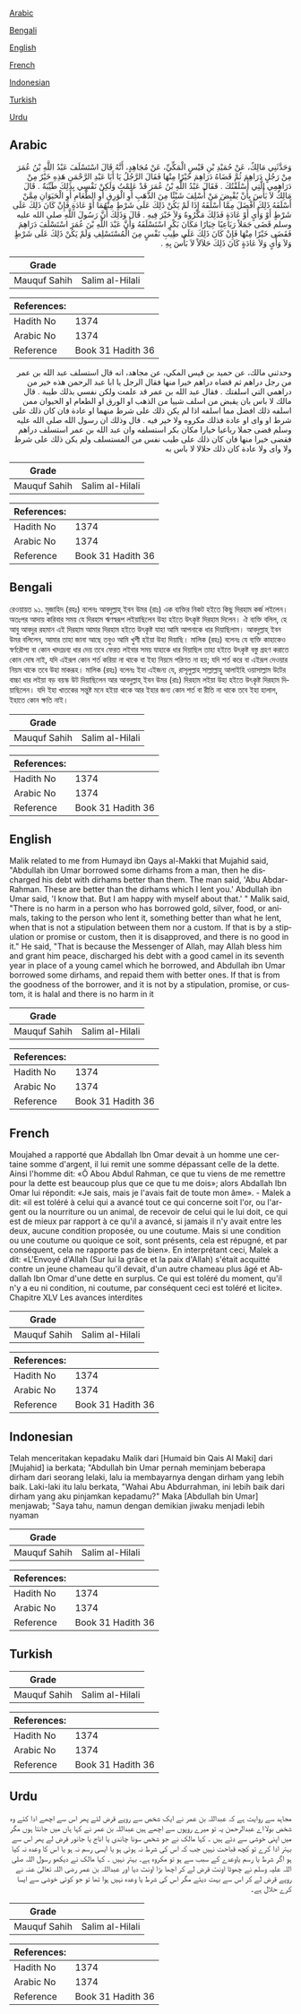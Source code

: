 [Arabic](#arabic)

[Bengali](#bengali)

[English](#english)

[French](#french)

[Indonesian](#indonesian)

[Turkish](#turkish)

[Urdu](#urdu)

## Arabic


<div dir="rtl" lang="ar" style={{fontSize:'larger',backgroundColor:'#f8f9fa',padding:20}}>
وَحَدَّثَنِي مَالِكٌ، عَنْ حُمَيْدِ بْنِ قَيْسٍ الْمَكِّيِّ، عَنْ مُجَاهِدٍ، أَنَّهُ قَالَ اسْتَسْلَفَ عَبْدُ اللَّهِ بْنُ عُمَرَ مِنْ رَجُلٍ دَرَاهِمَ ثُمَّ قَضَاهُ دَرَاهِمَ خَيْرًا مِنْهَا فَقَالَ الرَّجُلُ يَا أَبَا عَبْدِ الرَّحْمَنِ هَذِهِ خَيْرٌ مِنْ دَرَاهِمِي الَّتِي أَسْلَفْتُكَ ‏.‏ فَقَالَ عَبْدُ اللَّهِ بْنُ عُمَرَ قَدْ عَلِمْتُ وَلَكِنْ نَفْسِي بِذَلِكَ طَيِّبَةٌ ‏.‏ قَالَ مَالِكٌ لاَ بَأْسَ بِأَنْ يُقْبِضَ مَنْ أُسْلِفَ شَيْئًا مِنَ الذَّهَبِ أَوِ الْوَرِقِ أَوِ الطَّعَامِ أَوِ الْحَيَوَانِ مِمَّنْ أَسْلَفَهُ ذَلِكَ أَفْضَلَ مِمَّا أَسْلَفَهُ إِذَا لَمْ يَكُنْ ذَلِكَ عَلَى شَرْطٍ مِنْهُمَا أَوْ عَادَةٍ فَإِنْ كَانَ ذَلِكَ عَلَى شَرْطٍ أَوْ وَأْىٍ أَوْ عَادَةٍ فَذَلِكَ مَكْرُوهٌ وَلاَ خَيْرَ فِيهِ ‏.‏ قَالَ وَذَلِكَ أَنَّ رَسُولَ اللَّهِ صلى الله عليه وسلم قَضَى جَمَلاً رَبَاعِيًا خِيَارًا مَكَانَ بَكْرٍ اسْتَسْلَفَهُ وَأَنَّ عَبْدَ اللَّهِ بْنَ عُمَرَ اسْتَسْلَفَ دَرَاهِمَ فَقَضَى خَيْرًا مِنْهَا فَإِنْ كَانَ ذَلِكَ عَلَى طِيبِ نَفْسٍ مِنَ الْمُسْتَسْلِفِ وَلَمْ يَكُنْ ذَلِكَ عَلَى شَرْطٍ وَلاَ وَأْىٍ وَلاَ عَادَةٍ كَانَ ذَلِكَ حَلاَلاً لاَ بَأْسَ بِهِ ‏.‏
</div>
<div style={{backgroundColor:'#f8f9fa',padding:20, marginBottom: 10}}><table> <thead> <tr> <th>Grade</th> <th></th> </tr> </thead> <tbody> <tr><td>Mauquf Sahih</td><td>Salim al-Hilali</td></tr></tbody></table><table> <thead> <tr> <th>References:</th> <th></th> </tr> </thead> <tbody><tr><td>Hadith No</td><td>1374</td></tr><tr><td>Arabic No</td><td>1374</td></tr><tr><td>Reference</td><td>Book 31 Hadith 36</td></tr></tbody></table></div>


<div dir="rtl" lang="ar" style={{fontSize:'larger',backgroundColor:'#f8f9fa',padding:20}}>
وحدثني مالك، عن حميد بن قيس المكي، عن مجاهد، انه قال استسلف عبد الله بن عمر من رجل دراهم ثم قضاه دراهم خيرا منها فقال الرجل يا ابا عبد الرحمن هذه خير من دراهمي التي اسلفتك . فقال عبد الله بن عمر قد علمت ولكن نفسي بذلك طيبة . قال مالك لا باس بان يقبض من اسلف شييا من الذهب او الورق او الطعام او الحيوان ممن اسلفه ذلك افضل مما اسلفه اذا لم يكن ذلك على شرط منهما او عادة فان كان ذلك على شرط او واى او عادة فذلك مكروه ولا خير فيه . قال وذلك ان رسول الله صلى الله عليه وسلم قضى جملا رباعيا خيارا مكان بكر استسلفه وان عبد الله بن عمر استسلف دراهم فقضى خيرا منها فان كان ذلك على طيب نفس من المستسلف ولم يكن ذلك على شرط ولا واى ولا عادة كان ذلك حلالا لا باس به
</div>
<div style={{backgroundColor:'#f8f9fa',padding:20, marginBottom: 10}}><table> <thead> <tr> <th>Grade</th> <th></th> </tr> </thead> <tbody> <tr><td>Mauquf Sahih</td><td>Salim al-Hilali</td></tr></tbody></table><table> <thead> <tr> <th>References:</th> <th></th> </tr> </thead> <tbody><tr><td>Hadith No</td><td>1374</td></tr><tr><td>Arabic No</td><td>1374</td></tr><tr><td>Reference</td><td>Book 31 Hadith 36</td></tr></tbody></table></div>

## Bengali


<div dir="ltr" lang="bn" style={{fontSize:'larger',backgroundColor:'#f8f9fa',padding:20}}>
রেওয়ায়ত ৯১. মুজাহিদ (রহঃ) বলেনঃ আবদুল্লাহ্ ইবন উমর (রাঃ) এক ব্যক্তির নিকট হইতে কিছু দিরহাম কর্জ লইলেন। অতঃপর আদায় করিবার সময় যে দিরহাম ঋণস্বরূপ লইয়াছিলেন উহা হইতে উৎকৃষ্ট দিরহাম দিলেন। ঐ ব্যক্তি বলিল, হে আবু আবদুর রহমান এই দিরহাম আমার দিরহাম হইতে উৎকৃষ্ট যাহা আমি আপনাকে ধার দিয়াছিলাম। আবদুল্লাহ্ ইবন উমর বলিলেন, আমার তাহা জানা আছে তবুও আমি খুশী হইয়া উহা দিয়াছি। মালিক (রহঃ) বলেনঃ যে ব্যক্তি কাহাকেও স্বর্ণরৌপ্য বা কোন খাদ্যদ্রব্য ধার দেয় তবে ফেরত লইবার সময় যাহাকে ধার দিয়াছিল তাহা হইতে উৎকৃষ্ট বস্তু গ্রহণ করাতে কোন দোষ নাই, যদি এইরূপ কোন শর্ত করিয়া না থাকে বা ইহা নিয়মে পরিণত না হয়; যদি শর্ত করে বা এইরূপ দেওয়ার নিয়ম থাকে তবে উহা মাকরূহ। মালিক (রহঃ) বলেনঃ ইহা এইজন্য যে, রাসূলুল্লাহ সাল্লাল্লাহু আলাইহি ওয়াসাল্লাম উটের বাচ্চা ধার লইয়া বড় বয়স্ক উট দিয়াছিলেন আর আবদুল্লাহ্ ইবন উমর (রাঃ) দিরহাম লইয়া উহা হইতে উৎকৃষ্ট দিরহাম দিয়াছিলেন। যদি ইহা খাতকের সন্তুষ্ট মনে হইয়া থাকে আর ইহার জন্য কোন শর্ত বা রীতি না থাকে তবে ইহা হালাল, ইহাতে কোন ক্ষতি নাই।
</div>
<div style={{backgroundColor:'#f8f9fa',padding:20, marginBottom: 10}}><table> <thead> <tr> <th>Grade</th> <th></th> </tr> </thead> <tbody> <tr><td>Mauquf Sahih</td><td>Salim al-Hilali</td></tr></tbody></table><table> <thead> <tr> <th>References:</th> <th></th> </tr> </thead> <tbody><tr><td>Hadith No</td><td>1374</td></tr><tr><td>Arabic No</td><td>1374</td></tr><tr><td>Reference</td><td>Book 31 Hadith 36</td></tr></tbody></table></div>

## English


<div dir="ltr" lang="en" style={{fontSize:'larger',backgroundColor:'#f8f9fa',padding:20}}>
Malik related to me from Humayd ibn Qays al-Makki that Mujahid said, "Abdullah ibn Umar borrowed some dirhams from a man, then he discharged his debt with dirhams better than them. The man said, 'Abu Abdar-Rahman. These are better than the dirhams which I lent you.' Abdullah ibn Umar said, 'I know that. But I am happy with myself about that.' " Malik said, "There is no harm in a person who has borrowed gold, silver, food, or animals, taking to the person who lent it, something better than what he lent, when that is not a stipulation between them nor a custom. If that is by a stipulation or promise or custom, then it is disapproved, and there is no good in it." He said, "That is because the Messenger of Allah, may Allah bless him and grant him peace, discharged his debt with a good camel in its seventh year in place of a young camel which he borrowed, and Abdullah ibn Umar borrowed some dirhams, and repaid them with better ones. If that is from the goodness of the borrower, and it is not by a stipulation, promise, or custom, it is halal and there is no harm in it
</div>
<div style={{backgroundColor:'#f8f9fa',padding:20, marginBottom: 10}}><table> <thead> <tr> <th>Grade</th> <th></th> </tr> </thead> <tbody> <tr><td>Mauquf Sahih</td><td>Salim al-Hilali</td></tr></tbody></table><table> <thead> <tr> <th>References:</th> <th></th> </tr> </thead> <tbody><tr><td>Hadith No</td><td>1374</td></tr><tr><td>Arabic No</td><td>1374</td></tr><tr><td>Reference</td><td>Book 31 Hadith 36</td></tr></tbody></table></div>

## French


<div dir="ltr" lang="fr" style={{fontSize:'larger',backgroundColor:'#f8f9fa',padding:20}}>
Moujahed a rapporté que Abdallah Ibn Omar devait à un homme une certaine somme d'argent, il lui remit une somme dépassant celle de la dette. Ainsi l'homme dit: «Ô Abou Abdul Rahman, ce que tu viens de me remettre pour la dette est beaucoup plus que ce que tu me dois»; alors Abdallah Ibn Omar lui répondit: «Je sais, mais je l'avais fait de toute mon âme». - Malek a dit: «il est toléré à celui qui a avancé tout ce qui concerne soit l'or, ou l'argent ou la nourriture ou un animal, de recevoir de celui qui le lui doit, ce qui est de mieux par rapport à ce qu'il a avancé, si jamais il n'y avait entre les deux, aucune condition proposée, ou une coutume. Mais si une condition ou une coutume ou quoique ce soit, sont présents, cela est répugné, et par conséquent, cela ne rapporte pas de bien». En interprétant ceci, Malek a dit: «L'Envoyé d'Allah (Sur lui la grâce et la paix d'Allah) s'était acquitté contre un jeune chameau qu'il devait, d'un autre chameau plus âgé et Abdallah Ibn Omar d'une dette en surplus. Ce qui est toléré du moment, qu'il n'y a eu ni condition, ni coutume, par conséquent ceci est toléré et licite». Chapitre XLV Les avances interdites
</div>
<div style={{backgroundColor:'#f8f9fa',padding:20, marginBottom: 10}}><table> <thead> <tr> <th>Grade</th> <th></th> </tr> </thead> <tbody> <tr><td>Mauquf Sahih</td><td>Salim al-Hilali</td></tr></tbody></table><table> <thead> <tr> <th>References:</th> <th></th> </tr> </thead> <tbody><tr><td>Hadith No</td><td>1374</td></tr><tr><td>Arabic No</td><td>1374</td></tr><tr><td>Reference</td><td>Book 31 Hadith 36</td></tr></tbody></table></div>

## Indonesian


<div dir="ltr" lang="id" style={{fontSize:'larger',backgroundColor:'#f8f9fa',padding:20}}>
Telah menceritakan kepadaku Malik dari [Humaid bin Qais Al Maki] dari [Mujahid] ia berkata; "Abdullah bin Umar pernah meminjam beberapa dirham dari seorang lelaki, lalu ia membayarnya dengan dirham yang lebih baik. Laki-laki itu lalu berkata, "Wahai Abu Abdurrahman, ini lebih baik dari dirham yang aku pinjamkan kepadamu?" Maka [Abdullah bin Umar] menjawab; "Saya tahu, namun dengan demikian jiwaku menjadi lebih nyaman
</div>
<div style={{backgroundColor:'#f8f9fa',padding:20, marginBottom: 10}}><table> <thead> <tr> <th>Grade</th> <th></th> </tr> </thead> <tbody> <tr><td>Mauquf Sahih</td><td>Salim al-Hilali</td></tr></tbody></table><table> <thead> <tr> <th>References:</th> <th></th> </tr> </thead> <tbody><tr><td>Hadith No</td><td>1374</td></tr><tr><td>Arabic No</td><td>1374</td></tr><tr><td>Reference</td><td>Book 31 Hadith 36</td></tr></tbody></table></div>

## Turkish


<div dir="ltr" lang="tr" style={{fontSize:'larger',backgroundColor:'#f8f9fa',padding:20}}>

</div>
<div style={{backgroundColor:'#f8f9fa',padding:20, marginBottom: 10}}><table> <thead> <tr> <th>Grade</th> <th></th> </tr> </thead> <tbody> <tr><td>Mauquf Sahih</td><td>Salim al-Hilali</td></tr></tbody></table><table> <thead> <tr> <th>References:</th> <th></th> </tr> </thead> <tbody><tr><td>Hadith No</td><td>1374</td></tr><tr><td>Arabic No</td><td>1374</td></tr><tr><td>Reference</td><td>Book 31 Hadith 36</td></tr></tbody></table></div>

## Urdu


<div dir="rtl" lang="ur" style={{fontSize:'larger',backgroundColor:'#f8f9fa',padding:20}}>
مجاہد سے روایت ہے کہ عبداللہ بن عمر نے ایک شخص سے روپے قرض لئے پھر اس سے اچھے ادا کئے وہ شخص بولا اے عبدالرحمن یہ تو میرے روپوں سے اچھے ہیں عبداللہ بن عمر نے کہا ہاں میں جانتا ہوں مگر میں اپنی خوشی سے دئے ہیں ۔ کہا مالک نے جو شخص سونا چاندی یا اناج یا جانور قرض لے پھر اس سے بہتر ادا کرے تو کچھ قباحت نہیں جب کہ اس کی شرط نہ ہوئی ہو یا ایسی رسم نہ ہو یا اس کا وعدہ نہ کیا ہو اگر شرط یا رسم یاوعدے کے سبب سے ہو تو مکروہ ہے۔ بہتر نہیں ۔ کہا مالک نے دیکھو رسول اللہ صلی اللہ علیہ وسلم نے چھوٹا اونٹ قرض لے کر اچھا بڑا اونٹ دیا اور عبداللہ بن عمر رضی اللہ تعالیٰ عنہ نے روپے قرض لے کر اس سے بہت دیئے مگر اس کی شرط یا وعدہ نہیں ہوا تھا تو جو کوئی خوشی سے ایسا کرے حلال ہے۔
</div>
<div style={{backgroundColor:'#f8f9fa',padding:20, marginBottom: 10}}><table> <thead> <tr> <th>Grade</th> <th></th> </tr> </thead> <tbody> <tr><td>Mauquf Sahih</td><td>Salim al-Hilali</td></tr></tbody></table><table> <thead> <tr> <th>References:</th> <th></th> </tr> </thead> <tbody><tr><td>Hadith No</td><td>1374</td></tr><tr><td>Arabic No</td><td>1374</td></tr><tr><td>Reference</td><td>Book 31 Hadith 36</td></tr></tbody></table></div>